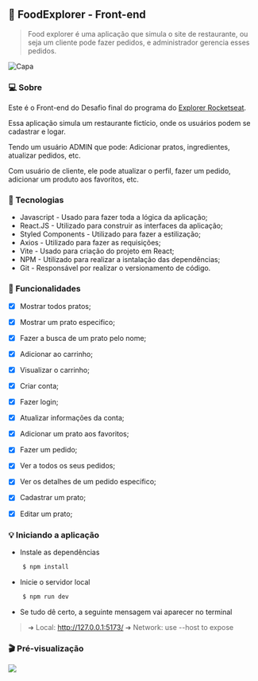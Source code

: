 ## :pizza: FoodExplorer - Front-end
> Food explorer é uma aplicação que simula o site de restaurante, ou seja um cliente pode fazer pedidos, e administrador gerencia esses pedidos.

![Capa](https://i.imgur.com/5SJvIpb.png)

### :computer: Sobre
Este é o Front-end do Desafio final do programa do [Explorer Rocketseat](https://www.rocketseat.com.br/explorer).

Essa aplicação simula um restaurante fictício, onde os usuários podem se cadastrar e logar.

Tendo um usuário ADMIN que pode: Adicionar pratos, ingredientes, atualizar pedidos, etc.

Com usuário de cliente, ele pode atualizar o perfil, fazer um pedido, adicionar um produto aos favoritos, etc.

### 🧪 Tecnologias
- Javascript - Usado para fazer toda a lógica da aplicação;
- React.JS - Utilizado para construir as interfaces da aplicação;
- Styled Components - Utilizado para fazer a estilização;
- Axios - Utilizado para fazer as requisições;
- Vite - Usado para criação do projeto em React;
- NPM - Utilizado para realizar a isntalação das dependências;
- Git - Responsável por realizar o versionamento de código.

### :hammer: Funcionalidades

- [x]   Mostrar todos pratos;
- [x]   Mostrar um prato especifico;
- [x]    Fazer a busca de um prato pelo nome;
- [x]  Adicionar ao carrinho;
- [x]   Visualizar o carrinho;
- [x]   Criar conta;
- [x]   Fazer login;
- [x]   Atualizar informações da conta;
- [x]   Adicionar um prato aos favoritos;
- [x]   Fazer um pedido;
- [x]   Ver a todos os seus pedidos;
- [x]   Ver os detalhes de um pedido especifico;
- [x]   Cadastrar um prato;
- [x]   Editar um prato;



### :bulb: Iniciando a aplicação
- Instale as dependências
```bash
	$ npm install
```
- Inicie o servidor local
```bash
	$ npm run dev
```
- Se tudo dê certo, a seguinte mensagem vai aparecer no terminal
> ➜  Local:   http://127.0.0.1:5173/
  ➜  Network: use --host to expose

### :clapper: Pré-visualização

<img src="https://i.imgur.com/DvDTsgg.png"/>



